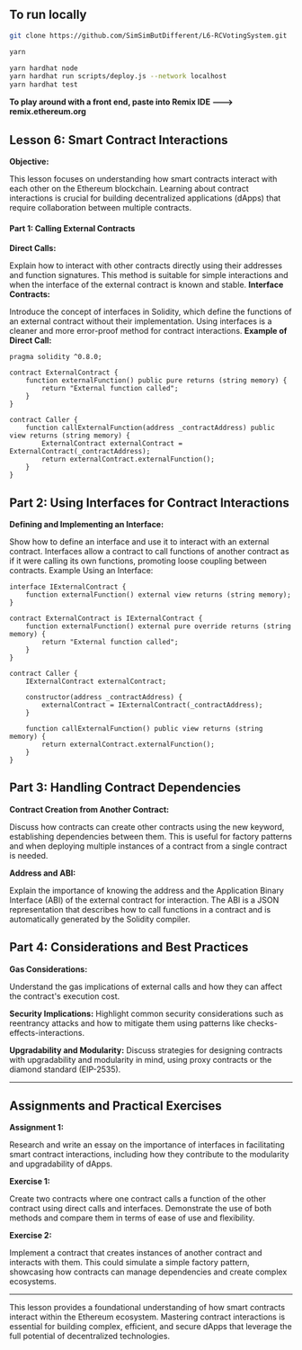 ## To run locally

```bash
git clone https://github.com/SimSimButDifferent/L6-RCVotingSystem.git

yarn
```

```bash
yarn hardhat node
yarn hardhat run scripts/deploy.js --network localhost
yarn hardhat test
```

**To play around with a front end, paste into Remix IDE ---> remix.ethereum.org**

## Lesson 6: Smart Contract Interactions

**Objective:**

This lesson focuses on understanding how smart contracts interact with each other on the Ethereum blockchain. Learning about contract interactions is crucial for building decentralized applications (dApps) that require collaboration between multiple contracts.

#### Part 1: Calling External Contracts

**Direct Calls:**

Explain how to interact with other contracts directly using their addresses and function signatures. This method is suitable for simple interactions and when the interface of the external contract is known and stable.
**Interface Contracts:**

Introduce the concept of interfaces in Solidity, which define the functions of an external contract without their implementation. Using interfaces is a cleaner and more error-proof method for contract interactions.
**Example of Direct Call:**

```solidity
pragma solidity ^0.8.0;

contract ExternalContract {
    function externalFunction() public pure returns (string memory) {
        return "External function called";
    }
}

contract Caller {
    function callExternalFunction(address _contractAddress) public view returns (string memory) {
        ExternalContract externalContract = ExternalContract(_contractAddress);
        return externalContract.externalFunction();
    }
}
```

## Part 2: Using Interfaces for Contract Interactions

**Defining and Implementing an Interface:**

Show how to define an interface and use it to interact with an external contract. Interfaces allow a contract to call functions of another contract as if it were calling its own functions, promoting loose coupling between contracts.
Example Using an Interface:

```solidity
interface IExternalContract {
    function externalFunction() external view returns (string memory);
}

contract ExternalContract is IExternalContract {
    function externalFunction() external pure override returns (string memory) {
        return "External function called";
    }
}

contract Caller {
    IExternalContract externalContract;

    constructor(address _contractAddress) {
        externalContract = IExternalContract(_contractAddress);
    }

    function callExternalFunction() public view returns (string memory) {
        return externalContract.externalFunction();
    }
}
```

## Part 3: Handling Contract Dependencies

**Contract Creation from Another Contract:**

Discuss how contracts can create other contracts using the new keyword, establishing dependencies between them. This is useful for factory patterns and when deploying multiple instances of a contract from a single contract is needed.

**Address and ABI:**

Explain the importance of knowing the address and the Application Binary Interface (ABI) of the external contract for interaction. The ABI is a JSON representation that describes how to call functions in a contract and is automatically generated by the Solidity compiler.

## Part 4: Considerations and Best Practices

**Gas Considerations:**

Understand the gas implications of external calls and how they can affect the contract's execution cost.

**Security Implications:**
Highlight common security considerations such as reentrancy attacks and how to mitigate them using patterns like checks-effects-interactions.

**Upgradability and Modularity:** Discuss strategies for designing contracts with upgradability and modularity in mind, using proxy contracts or the diamond standard (EIP-2535).

---

## Assignments and Practical Exercises

**Assignment 1:**

Research and write an essay on the importance of interfaces in facilitating smart contract interactions, including how they contribute to the modularity and upgradability of dApps.

**Exercise 1:**

Create two contracts where one contract calls a function of the other contract using direct calls and interfaces. Demonstrate the use of both methods and compare them in terms of ease of use and flexibility.

**Exercise 2:**

Implement a contract that creates instances of another contract and interacts with them. This could simulate a simple factory pattern, showcasing how contracts can manage dependencies and create complex ecosystems.

---

This lesson provides a foundational understanding of how smart contracts interact within the Ethereum ecosystem. Mastering contract interactions is essential for building complex, efficient, and secure dApps that leverage the full potential of decentralized technologies.

